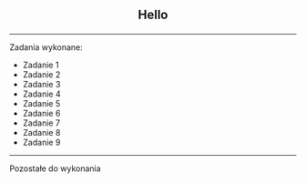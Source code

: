 ## <p align="center">Hello</p>


***
Zadania wykonane:

- Zadanie 1
- Zadanie 2
- Zadanie 3
- Zadanie 4
- Zadanie 5
- Zadanie 6
- Zadanie 7
- Zadanie 8
- Zadanie 9

***

Pozostałe do wykonania
